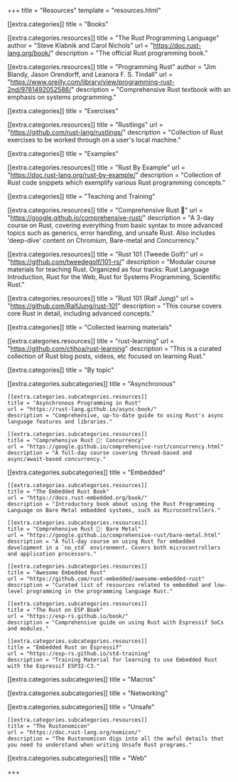 +++
title = "Resources"
template = "resources.html"

[[extra.categories]]
title = "Books"

  [[extra.categories.resources]]
  title = "The Rust Programming Language"
  author = "Steve Klabnik and Carol Nichols"
  url = "https://doc.rust-lang.org/book/"
  description = "The official Rust programming book."

  [[extra.categories.resources]]
  title = "Programming Rust"
  author = "Jim Blandy, Jason Orendorff, and Leanora F. S. Tindall"
  url = "https://www.oreilly.com/library/view/programming-rust-2nd/9781492052586/"
  description = "Comprehensive Rust textbook with an emphasis on systems programming."

[[extra.categories]]
title = "Exercises"

  [[extra.categories.resources]]
  title = "Rustlings"
  url = "https://github.com/rust-lang/rustlings/"
  description = "Collection of Rust exercises to be worked through on a user's local machine."

[[extra.categories]]
title = "Examples"

  [[extra.categories.resources]]
  title = "Rust By Example"
  url = "https://doc.rust-lang.org/rust-by-example/"
  description = "Collection of Rust code snippets which exemplify various Rust programming concepts."

[[extra.categories]]
title = "Teaching and Training"

  [[extra.categories.resources]]
  title = "Comprehensive Rust 🦀"
  url = "https://google.github.io/comprehensive-rust/"
  description = "A 3-day course on Rust, covering everything from basic syntax to more advanced topics such as generics, error handling, and unsafe Rust. Also includes 'deep-dive' content on Chromium, Bare-metal and Concurrency."

  [[extra.categories.resources]]
  title = "Rust 101 (Tweede Golf)"
  url = "https://github.com/tweedegolf/101-rs/"
  description = "Modular course materials for teaching Rust.  Organized as four tracks: Rust Language Introduction, Rust for the Web, Rust for Systems Programming, Scientific Rust."

  [[extra.categories.resources]]
  title = "Rust 101 (Ralf Jung)"
  url = "https://github.com/RalfJung/rust-101"
  description = "This course covers core Rust in detail, including advanced concepts."

[[extra.categories]]
title = "Collected learning materials"

  [[extra.categories.resources]]
  title = "rust-learning"
  url = "https://github.com/ctjhoa/rust-learning"
  description = "This is a curated collection of Rust blog posts, videos, etc focused on learning Rust."

[[extra.categories]]
title = "By topic"

  [[extra.categories.subcategories]]
  title = "Asynchronous"

    [[extra.categories.subcategories.resources]]
    title = "Asynchronous Programming in Rust"
    url = "https://rust-lang.github.io/async-book/"
    description = "Comprehensive, up-to-date guide to using Rust's async language features and libraries."

    [[extra.categories.subcategories.resources]]
    title = "Comprehensive Rust 🦀: Concurrency"
    url = "https://google.github.io/comprehensive-rust/concurrency.html"
    description = "A full-day course covering thread-based and async/await-based concurrency."

  [[extra.categories.subcategories]]
  title = "Embedded"

    [[extra.categories.subcategories.resources]]
    title = "The Embedded Rust Book"
    url = "https://docs.rust-embedded.org/book/"
    description = "Introductory book about using the Rust Programming Language on Bare Metal embedded systems, such as Microcontrollers."

    [[extra.categories.subcategories.resources]]
    title = "Comprehensive Rust 🦀: Bare Metal"
    url = "https://google.github.io/comprehensive-rust/bare-metal.html"
    description = "A full-day course on using Rust for embedded development in a `no_std` environment. Covers both microcontrollers and application processors."

    [[extra.categories.subcategories.resources]]
    title = "Awesome Embedded Rust"
    url = "https://github.com/rust-embedded/awesome-embedded-rust"
    description = "Curated list of resources related to embedded and low-level programming in the programming language Rust."

    [[extra.categories.subcategories.resources]]
    title = "The Rust on ESP Book"
    url = "https://esp-rs.github.io/book/"
    description = "Comprehensive guide on using Rust with Espressif SoCs and modules."

    [[extra.categories.subcategories.resources]]
    title = "Embedded Rust on Espressif"
    url = "https://esp-rs.github.io/std-training"
    description = "Training Material for learning to use Embedded Rust with the Espressif ESP32-C3."

  [[extra.categories.subcategories]]
  title = "Macros"

  [[extra.categories.subcategories]]
  title = "Networking"

  [[extra.categories.subcategories]]
  title = "Unsafe"

    [[extra.categories.subcategories.resources]]
    title = "The Rustonomicon"
    url = "https://doc.rust-lang.org/nomicon/"
    description = "The Rustonomicon digs into all the awful details that you need to understand when writing Unsafe Rust programs."

  [[extra.categories.subcategories]]
  title = "Web"

+++
